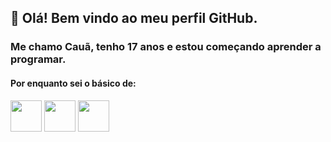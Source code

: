 ## 👋 Olá! Bem vindo ao meu perfil GitHub.
### Me chamo Cauã, tenho 17 anos e estou começando aprender a programar.
#### Por enquanto sei o básico de: 
<img src="https://github.com/yurijserrano/Github-Profile-Readme-Logos/blob/master/programming%20languages/python.svg" alt="" width="50"> <img src="https://github.com/yurijserrano/Github-Profile-Readme-Logos/blob/master/programming%20languages/javascript.svg" alt="" width="50"> <img src="https://cdn.jsdelivr.net/gh/devicons/devicon/icons/html5/html5-original-wordmark.svg" width="50"/>
